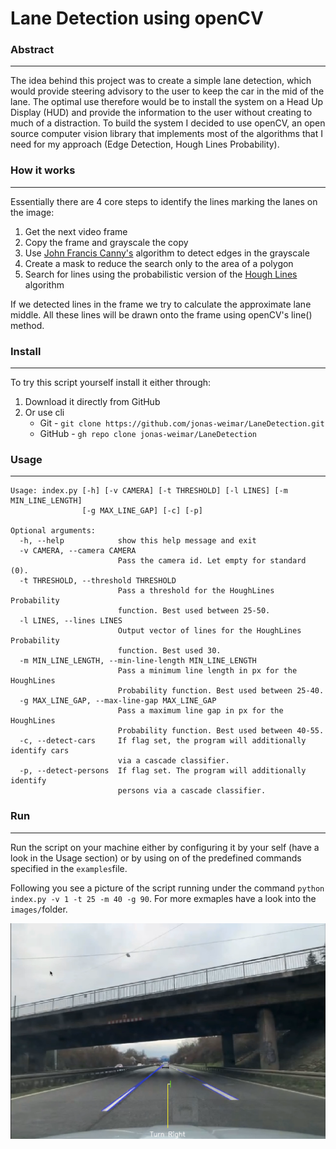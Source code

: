 # Lane Detection using openCV

### Abstract
---
The idea behind this project was to create a simple lane detection, which would provide steering advisory to the user to keep the car in the mid of the lane. The optimal use therefore would be to install the system on a Head Up Display (HUD) and provide the information to the user without creating to much of a distraction. To build the system I decided to use openCV, an open source computer vision library that implements most of the algorithms that I need for my approach (Edge Detection, Hough Lines Probability).

### How it works
---
Essentially there are 4 core steps to identify the lines marking the lanes on the image:
1. Get the next video frame
2. Copy the frame and grayscale the copy
2. Use [John Francis Canny's](https://en.wikipedia.org/wiki/Canny_edge_detector) algorithm to detect edges in the grayscale
3. Create a mask to reduce the search only to the area of a polygon
4. Search for lines using the probabilistic version of the [Hough Lines](http://homepages.inf.ed.ac.uk/rbf/CVonline/LOCAL_COPIES/AV1011/macdonald.pdf) algorithm

If we detected lines in the frame we try to calculate the approximate lane middle. All these lines will be drawn onto the frame using openCV's line() method.

### Install
---
To try this script yourself install it either through:
1. Download it directly from GitHub
2. Or use cli
    + Git - ``` git clone https://github.com/jonas-weimar/LaneDetection.git ```
    + GitHub - ``` gh repo clone jonas-weimar/LaneDetection ```

### Usage
---
```
Usage: index.py [-h] [-v CAMERA] [-t THRESHOLD] [-l LINES] [-m MIN_LINE_LENGTH]
                [-g MAX_LINE_GAP] [-c] [-p]

Optional arguments:
  -h, --help            show this help message and exit
  -v CAMERA, --camera CAMERA
                        Pass the camera id. Let empty for standard (0).
  -t THRESHOLD, --threshold THRESHOLD
                        Pass a threshold for the HoughLines Probability
                        function. Best used between 25-50.
  -l LINES, --lines LINES
                        Output vector of lines for the HoughLines Probability
                        function. Best used 30.
  -m MIN_LINE_LENGTH, --min-line-length MIN_LINE_LENGTH
                        Pass a minimum line length in px for the HoughLines
                        Probability function. Best used between 25-40.
  -g MAX_LINE_GAP, --max-line-gap MAX_LINE_GAP
                        Pass a maximum line gap in px for the HoughLines
                        Probability function. Best used between 40-55.
  -c, --detect-cars     If flag set, the program will additionally identify cars
                        via a cascade classifier.
  -p, --detect-persons  If flag set. The program will additionally identify
                        persons via a cascade classifier.
```

### Run
---
Run the script on your machine either by configuring it by your self (have a look in the Usage section) or by using on of the predefined commands specified in the ```examples```file.

Following you see a picture of the script running under the command ```python index.py -v 1 -t 25 -m 40 -g 90```. For more exmaples have a look into the ```images/```folder.

![Alt Text](https://raw.githubusercontent.com/jonas-weimar/LaneDetection/master/images/Bildschirmfoto%202021-01-15%20um%2018.18.06.png)